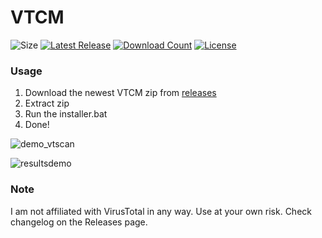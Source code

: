 # VTCM
![Size](https://img.shields.io/github/repo-size/mirbyte/VirusTotal-Context-Menu?label=size&maxAge=86400)
[![Latest Release](https://img.shields.io/github/release/mirbyte/VirusTotal-Context-Menu.svg?maxAge=86400)](https://github.com/mirbyte/VirusTotal-Context-Menu/releases/latest)
[![Download Count](https://img.shields.io/github/downloads/mirbyte/VirusTotal-Context-Menu/total?color=blue&maxAge=86400)](https://github.com/mirbyte/VirusTotal-Context-Menu/releases)
[![License](https://img.shields.io/github/license/mirbyte/VirusTotal-Context-Menu?color=blue&maxAge=604800)](https://raw.githubusercontent.com/mirbyte/VirusTotal-Context-Menu/master/LICENSE)
### Usage
1. Download the newest VTCM zip from [releases](https://github.com/mirbyte/VirusTotal-Context-Menu/releases)
2. Extract zip
3. Run the installer.bat
4. Done!




![demo_vtscan](https://github.com/user-attachments/assets/0b534ae0-8dfc-438d-8973-5f3e487ed884)


![resultsdemo](https://github.com/user-attachments/assets/c2aeb7a4-3884-470c-9701-b994c2b5765c)



### Note
I am not affiliated with VirusTotal in any way. Use at your own risk. Check changelog on the Releases page.
